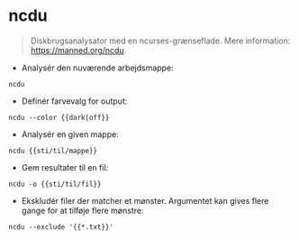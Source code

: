 # ncdu

> Diskbrugsanalysator med en ncurses-grænseflade.
> Mere information: <https://manned.org/ncdu>.

- Analysér den nuværende arbejdsmappe:

`ncdu`

- Definér farvevalg for output:

`ncdu --color {{dark|off}}`

- Analysér en given mappe:

`ncdu {{sti/til/mappe}}`

- Gem resultater til en fil:

`ncdu -o {{sti/til/fil}}`

- Ekskludér filer der matcher et mønster. Argumentet kan gives flere gange for at tilføje flere mønstre:

`ncdu --exclude '{{*.txt}}'`

